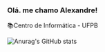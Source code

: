 ### Olá. me chamo Alexandre!
📚Centro de Informática - UFPB


![Anurag's GitHub stats](https://github-readme-stats.vercel.app/api?username=AlexandrxMK&show_icons=true&theme=radical)
